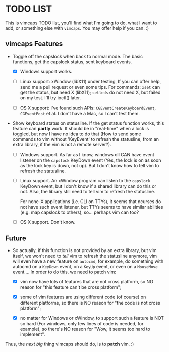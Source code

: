 # TODO LIST

This is vimcaps TODO list, you'll find what I'm going to do,
what I want to add, or something else with `vimcaps`.
You may offer help if you can. :)

## vimcaps Features
+ Toggle off the capslock when back to normal mode.
  The basic functions, get the capslock status, sent keyboard events.

    - [x] Windows support works.

    - [ ] Linux support:
        xWindow (libX11) under testing, If you can offer help,
        send me a pull request or even some tips.
        For commands: `xset` can get the status, but need X (libX11);
        `setleds` do not need X, but failed on my test.
        I'll try ioctl() later.

    - [ ] OS X support:
        I've found such APIs: `CGEventCreateKeyboardEvent`,
        `CGEventPost` et al.
        I don't have a Mac, so I can't test them.

+ Show keyboard status on statusline.
  If the get status function works, this feature can **partly** work.
  It should be in "real-time" when a lock is toggled, but now I have no
  idea to do that (How to send some commands to vim without 'KeyEvent' to
  refresh the statusline, from an extra library,
  if the vim is not a remote server?).

    - [ ] Windows support.
        As far as I know, windows dll CAN have event listener on the
        `capslock` KeyDown event (Yes, the lock is on as soon as
        the lock key is down, not up). But I don't know how to tell vim
        to refresh the statusline.

    - [ ] Linux support.
        An xWindow program can listen to the `capslock` KeyDown event,
        but I don't know if a shared library can do this or not.
        Also, the library still need to tell vim to refresh the statusline.

        For none-X applications (i.e. CLI on TTYs), it seems that ncurses
        do not have such event listener, but TTYs seems to have similar
        abilities (e.g. map capslock to others), so... perhaps vim can too?

    - [ ] OS X support.
        Don't know.

## Future
- So actually, if this function is not provided by an extra library, but
  vim itself, we won't need to *tell* vim to refresh the statusline anymore,
  vim will even have a new feature on `autocmd`, for example, do something
  with autocmd on a `KeyDown` event, on a `KeyUp` event, or even on a
  `MouseMove` event.... In order to do this, we need to patch vim:

    - [x] vim now have lots of features that are not cross platform,
        so NO reason for "this feature can't be cross platform";

    - [x] some of vim features are using different code (of course) on
        different platforms, so there is NO reason for
        "the code is not cross platform";

    - [x] no matter for Windows or xWindow, to support such a feature is NOT
        so hard (For windows, only few lines of code is needed, for example),
        so there's NO reason for "Wow, it seems too hard to implement".

Thus, the *next big* thing vimcaps should do, is to **patch** vim. :)

